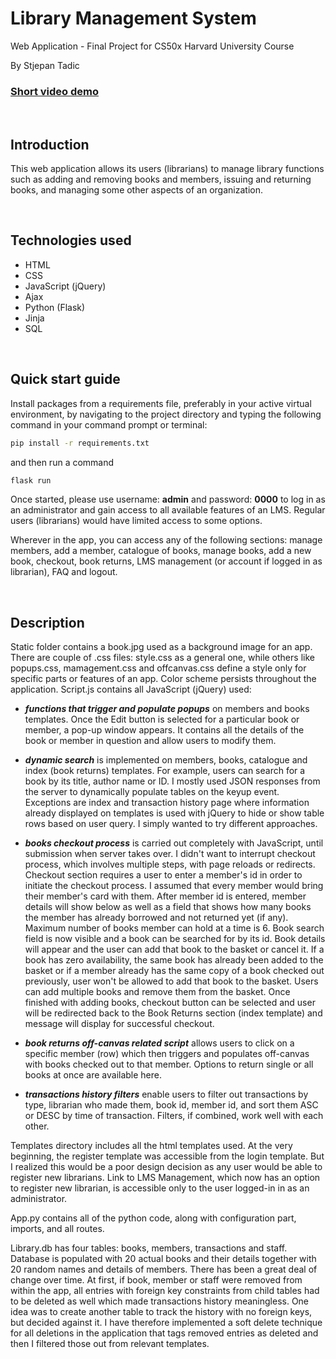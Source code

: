 # Library Management System
Web Application - Final Project for CS50x Harvard University Course

By Stjepan Tadic

### [Short video demo](https://www.youtube.com/watch?v=7GMXeOrey2M)
<br>

## Introduction
This web application allows its users (librarians) to manage library functions such as adding and removing books and members, issuing and returning books, and managing some other aspects of an organization.

<br>

## Technologies used
- HTML  
- CSS  
- JavaScript (jQuery)  
- Ajax 
- Python (Flask)  
- Jinja
- SQL

<br>

## Quick start guide
Install packages from a requirements file, preferably in your active virtual environment, by navigating to the project directory and typing the following command in your command prompt or terminal:
```bash 
pip install -r requirements.txt
``` 
and then run a command 
```bash
flask run
```
Once started, please use username: **admin** and password: **0000** to log in as an administrator and gain access to all available features of an LMS. Regular users (librarians) would have limited access to some options.

Wherever in the app, you can access any of the following sections: manage members, add a member, catalogue of books, manage books, add a new book, checkout, book returns, LMS management (or account if logged in as librarian), FAQ and logout.

<br>

## Description

Static folder contains a book.jpg used as a background image for an app. There are couple of .css files: style.css as a general one, while others like popups.css, mamagement.css and offcanvas.css define a style only for specific parts or features of an app. Color scheme persists throughout the application. Script.js contains all JavaScript (jQuery) used:

- ***functions that trigger and populate popups*** on members and books templates. Once the Edit button is selected for a particular book or member, a pop-up window appears. It contains all the details of the book or member in question and allow users to modify them.

- ***dynamic search*** is implemented on members, books, catalogue and index (book returns) templates. For example, users can search for a book by its title, author name or ID. I mostly used JSON responses from the server to dynamically populate tables on the keyup event. Exceptions are index and transaction history page where information already displayed on templates is used with jQuery to hide or show table rows based on user query. I simply wanted to try different approaches.

- ***books checkout process*** is carried out completely with JavaScript, until submission when server takes over. I didn't want to interrupt checkout process, which involves multiple steps, with page reloads or redirects. Checkout section requires a user to enter a member's id in order to initiate the checkout process. I assumed that every member would bring their member's card with them. After member id is entered, member details will show below as well as a field that shows how many books the member has already borrowed and not returned yet (if any). Maximum number of books member can hold at a time is 6. Book search field is now visible and a book can be searched for by its id. Book details will appear and the user can add that book to the basket or cancel it. If a book has zero availability, the same book has already been added to the basket or if a member already has the same copy of a book checked out previously, user won't be allowed to add that book to the basket. Users can add multiple books and remove them from the basket. Once finished with adding books, checkout button can be selected and user will be redirected back to the Book Returns section (index template) and message will display for successful checkout.

- ***book returns off-canvas related script*** allows users to click on a specific member (row) which then triggers and populates off-canvas with books checked out to that member. Options to return single or all books at once are available here. 

- ***transactions history filters*** enable users to filter out transactions by type, librarian who made them, book id, member id, and sort them ASC or DESC by time of transaction. Filters, if combined, work well with each other.

Templates directory includes all the html templates used. At the very beginning, the register template was accessible from the login template. But I realized this would be a poor design decision as any user would be able to register new librarians. Link to LMS Management, which now has an option to register new librarian, is accessible only to the user logged-in in as an administrator.

App.py contains all of the python code, along with configuration part, imports, and all routes.

Library.db has four tables: books, members, transactions and staff. Database is populated with 20 actual books and their details together with 20 random names and details of members. There has been a great deal of change over time. At first, if book, member or staff were removed from within the app, all entries with foreign key constraints from child tables had to be deleted as well which made transactions history meaningless. One idea was to create another table to track the history with no foreign keys, but decided against it. I have therefore implemented a soft delete technique for all deletions in the application that tags removed entries as deleted and then I filtered those out from relevant templates.
